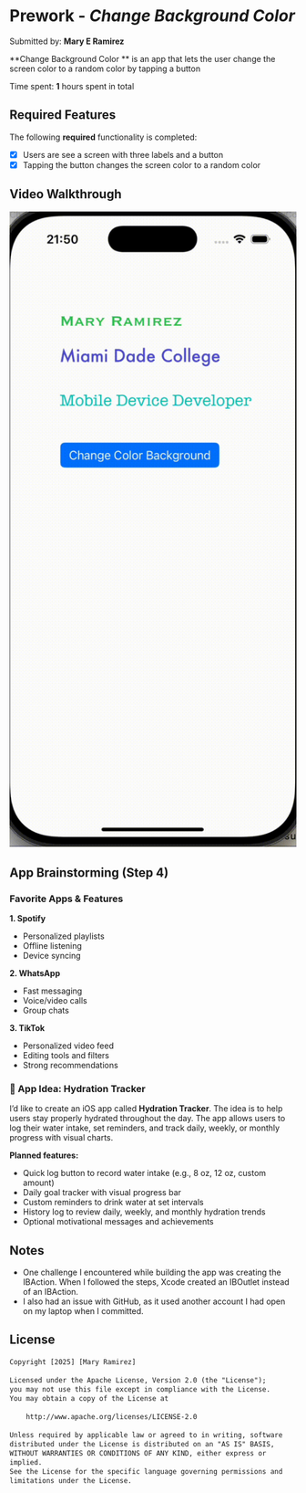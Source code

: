 # Prework - *Change Background Color*

Submitted by: **Mary E Ramirez**

**Change Background Color ** is an app that lets the user change the screen color to a random color by tapping a button

Time spent: **1** hours spent in total

## Required Features

The following **required** functionality is completed:

- [X] Users are see a screen with three labels and a button
- [X] Tapping the button changes the screen color to a random color
 
## Video Walkthrough

<img src="Video_Walkthrough.gif" alt="Walkthrough" width='600'>

## App Brainstorming (Step 4)

### Favorite Apps & Features  

 **1. Spotify**  
- Personalized playlists  
- Offline listening  
- Device syncing  

**2. WhatsApp**  
- Fast messaging  
- Voice/video calls  
- Group chats  

**3. TikTok**  
- Personalized video feed  
- Editing tools and filters  
- Strong recommendations  

### 🚀 App Idea: Hydration Tracker

I’d like to create an iOS app called **Hydration Tracker**. The idea is to help users stay properly hydrated throughout the day. The app allows users to log their water intake, set reminders, and track daily, weekly, or monthly progress with visual charts.  

**Planned features:**  
- Quick log button to record water intake (e.g., 8 oz, 12 oz, custom amount)  
- Daily goal tracker with visual progress bar  
- Custom reminders to drink water at set intervals  
- History log to review daily, weekly, and monthly hydration trends  
- Optional motivational messages and achievements  


## Notes

- One challenge I encountered while building the app was creating the IBAction. When I followed the steps, Xcode created an IBOutlet instead of an IBAction.
- I also had an issue with GitHub, as it used another account I had open on my laptop when I committed.

## License

    Copyright [2025] [Mary Ramirez]

    Licensed under the Apache License, Version 2.0 (the "License");
    you may not use this file except in compliance with the License.
    You may obtain a copy of the License at

        http://www.apache.org/licenses/LICENSE-2.0

    Unless required by applicable law or agreed to in writing, software
    distributed under the License is distributed on an "AS IS" BASIS,
    WITHOUT WARRANTIES OR CONDITIONS OF ANY KIND, either express or implied.
    See the License for the specific language governing permissions and
    limitations under the License.
